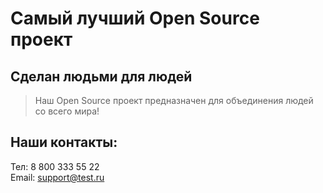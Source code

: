 # Самый лучший Open Source проект

## Сделан людьми для людей

> Наш Open Source проект предназначен для объединения людей со всего мира!

## Наши контакты:
Тел: 8 800 333 55 22    
Email: support@test.ru
